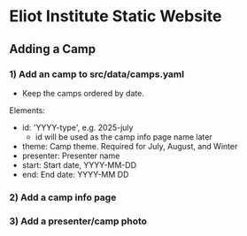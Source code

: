 # Eliot Institute Static Website

## Adding a Camp

### 1) Add an camp to src/data/camps.yaml

- Keep the camps ordered by date.

Elements:

- id: 'YYYY-type', e.g. 2025-july
    - id will be used as the camp info page name later
- theme: Camp theme. Required for July, August, and Winter
- presenter: Presenter name
- start: Start date, YYYY-MM-DD
- end: End date: YYYY-MM DD

### 2) Add a camp info page

### 3) Add a presenter/camp photo
